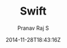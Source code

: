 ---
title: "Swift"
github: https://github.com/pranavrajs/swift/
demo: http://pranavrajs.github.io/swift/
author: Pranav Raj S

ssg:
  - Jekyll
cms:
  - No Cms
date: 2014-11-28T18:43:16Z
github_branch: master
description: "A clean Minimal Blog theme for Jekyll , built with Bootswatch "
---